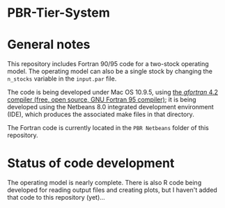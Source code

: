 PBR-Tier-System
===============

# General notes
This repository includes Fortran 90/95 code for a two-stock operating model. The operating model can also be a single stock by changing the `n_stocks` variable in the `input.par` file. 

The code is being developed under Mac OS 10.9.5, using [the *gfortran* 4.2 compiler (free, open source, GNU Fortran 95 compiler)](https://gcc.gnu.org/wiki/GFortran); it is being developed using the Netbeans 8.0 integrated development environment (IDE), which produces the associated make files in that directory.   

The Fortran code is currently located in the `PBR Netbeans` folder of this repository.

# Status of code development
The operating model is nearly complete. There is also R code being developed for reading output files and creating plots, but I haven't added that code to this repository (yet)...



